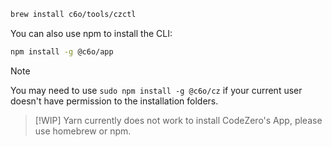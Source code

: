 ```bash
brew install c6o/tools/czctl
```

You can also use npm to install the CLI:

```bash
npm install -g @c6o/app
```

> [!NOTE]
> You may need to use `sudo npm install -g @c6o/cz` if your current user doesn't have permission to the installation folders.

> [!WIP]
> Yarn currently does not work to install CodeZero's App, please use homebrew or npm.
